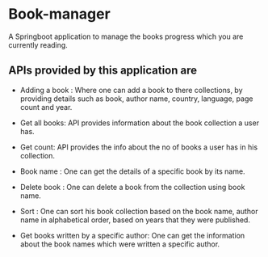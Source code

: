 # Book-manager

A Springboot application to manage the books progress which you are currently reading.

## APIs provided by this application are

- Adding a book : Where one can add a book to there collections, by providing details such as book, author name, country, language, page count and year.

- Get all books: API provides information about the book collection a user has.

- Get count: API provides the info about the no of books a user has in his collection.

- Book name : One can get the details of a specific book by its name.

- Delete book : One can delete a book from the collection using book name.

- Sort : One can sort his book collection based on the book name, author name in alphabetical order, based on years that they were published.

- Get books written by a specific author: One can get the information about the book names which were written a specific author.
